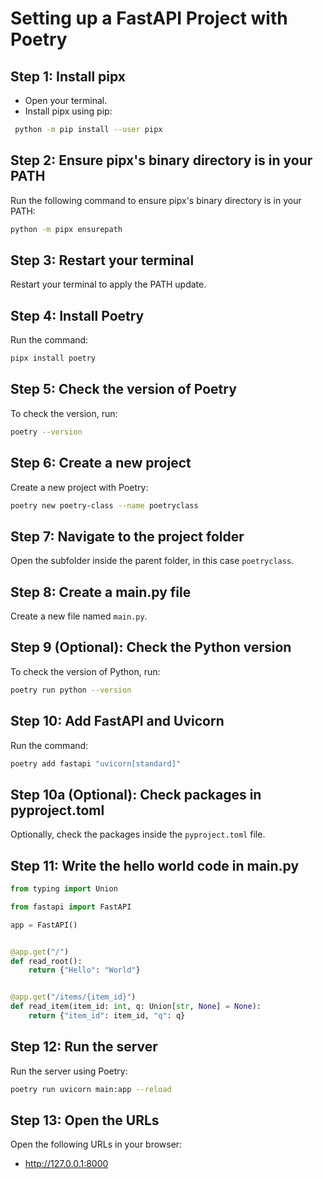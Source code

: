 # Setting up a FastAPI Project with Poetry

## Step 1: Install pipx

- Open your terminal.
- Install pipx using pip:

```bash
 python -m pip install --user pipx
```

## Step 2: Ensure pipx's binary directory is in your PATH

Run the following command to ensure pipx's binary directory is in your PATH:

```bash
python -m pipx ensurepath
```

## Step 3: Restart your terminal

Restart your terminal to apply the PATH update.

## Step 4: Install Poetry

Run the command:

```bash
pipx install poetry
```

## Step 5: Check the version of Poetry

To check the version, run:

```bash
poetry --version
```

## Step 6: Create a new project

Create a new project with Poetry:

```bash
poetry new poetry-class --name poetryclass
```

## Step 7: Navigate to the project folder

Open the subfolder inside the parent folder, in this case `poetryclass`.

## Step 8: Create a main.py file

Create a new file named `main.py`.

## Step 9 (Optional): Check the Python version

To check the version of Python, run:

```bash
poetry run python --version
```

## Step 10: Add FastAPI and Uvicorn

Run the command:

```bash
poetry add fastapi "uvicorn[standard]"
```

## Step 10a (Optional): Check packages in pyproject.toml

Optionally, check the packages inside the `pyproject.toml` file.

## Step 11: Write the hello world code in main.py

```python
from typing import Union

from fastapi import FastAPI

app = FastAPI()


@app.get("/")
def read_root():
    return {"Hello": "World"}


@app.get("/items/{item_id}")
def read_item(item_id: int, q: Union[str, None] = None):
    return {"item_id": item_id, "q": q}
```

## Step 12: Run the server

Run the server using Poetry:

```bash
poetry run uvicorn main:app --reload
```

## Step 13: Open the URLs

Open the following URLs in your browser:

- <http://127.0.0.1:8000>
